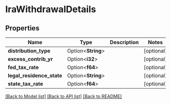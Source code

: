 # IraWithdrawalDetails

## Properties

Name | Type | Description | Notes
------------ | ------------- | ------------- | -------------
**distribution_type** | Option<**String**> |  | [optional]
**excess_contrib_yr** | Option<**i32**> |  | [optional]
**fed_tax_rate** | Option<**f64**> |  | [optional]
**legal_residence_state** | Option<**String**> |  | [optional]
**state_tax_rate** | Option<**f64**> |  | [optional]

[[Back to Model list]](../README.md#documentation-for-models) [[Back to API list]](../README.md#documentation-for-api-endpoints) [[Back to README]](../README.md)
